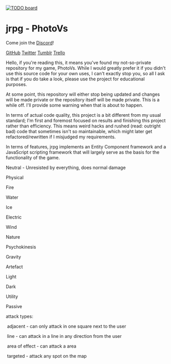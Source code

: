 [![TODO board](https://imdone.io/api/1.0/projects/5b8147adc5b0232d32772a2b/badge)](https://imdone.io/app#/board/CarimA/jrpg)

# jrpg - PhotoVs

Come join the [Discord](https://discord.gg/ew2X8Sy)!

[GitHub](https://github.com/CarimA/jrpg) [Twitter](https://twitter.com/PhotoVsGame) [Tumblr](https://photovsgame.tumblr.com/) [Trello](https://trello.com/b/NFmeyZkw/photovs)

Hello, if you're reading this, it means you've found my not-so-private repository for my game, PhotoVs. While I would greatly prefer it if you didn't use this source code for your own uses, I can't exactly stop you, so all I ask is that if you do take a look, please use the project for educational purposes.

At some point, this repository will either stop being updated and changes will be made private or the repository itself will be made private. This is a while off. I'll provide some warning when that is about to happen.

In terms of actual code quality, this project is a bit different from my usual standard; I'm first and foremost focused on results and finishing this project rather than efficiency. This means weird hacks and rushed (read: outright bad) code that sometimes isn't so maintainable, which might later get refactored/rewritten if I misjudged my requirements.

In terms of features, jrpg implements an Entity Component framework and a JavaScript scripting framework  that will largely serve as the basis for the functionality of the game.



Neutral - Unresisted by everything, does normal damage



Physical



Fire

Water

Ice

Electric

Wind

Nature

Psychokinesis

Gravity

Artefact



Light

Dark



Utility

Passive



attack types:

​	adjacent - can only attack in one square next to the user

​	line - can attack in a line in any direction from the user

​	area of effect - can attack a area 

​	targeted - attack any spot on the map